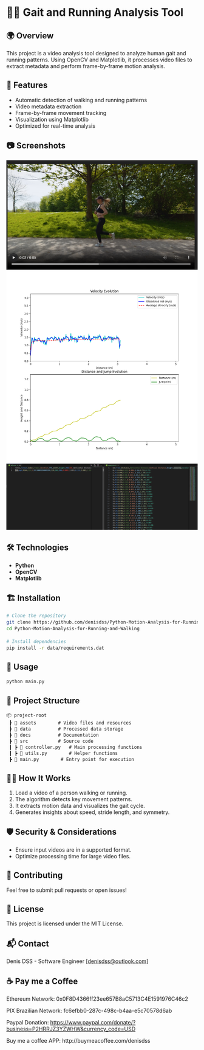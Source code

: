 # 🏃‍♂️ Gait and Running Analysis Tool



## 🌍 Overview

This project is a video analysis tool designed to analyze human gait and running patterns. Using OpenCV and Matplotlib, it processes video files to extract metadata and perform frame-by-frame motion analysis.

## 🚀 Features

- Automatic detection of walking and running patterns
- Video metadata extraction
- Frame-by-frame movement tracking
- Visualization using Matplotlib
- Optimized for real-time analysis

## 📷 Screenshots
![Gait cycle visualization](https://github.com/denisdss/Python-Motion-Analysis-for-Running-and-Walking/raw/main/docs/video.png)
![Graph from video](https://github.com/denisdss/Python-Motion-Analysis-for-Running-and-Walking/raw/main/data/output/run/graph.png)
![Running analysis](https://github.com/denisdss/Python-Motion-Analysis-for-Running-and-Walking/raw/main/docs/specs_info.png)

## 🛠️ Technologies

- **Python**
- **OpenCV**
- **Matplotlib**

## 🏗️ Installation

```bash
# Clone the repository
git clone https://github.com/denisdss/Python-Motion-Analysis-for-Running-and-Walking
cd Python-Motion-Analysis-for-Running-and-Walking

# Install dependencies
pip install -r data/requirements.dat
```

## 🚀 Usage

```bash
python main.py
```

## 📄 Project Structure

```
📦 project-root
 ┣ 📂 assets        # Video files and resources
 ┣ 📂 data          # Processed data storage
 ┣ 📂 docs          # Documentation
 ┣ 📂 src           # Source code
 ┃ ┣ 📜 controller.py   # Main processing functions
 ┃ ┣ 📜 utils.py        # Helper functions
 ┣ 📜 main.py        # Entry point for execution
```

## 🏃‍♀️ How It Works

1. Load a video of a person walking or running.
2. The algorithm detects key movement patterns.
3. It extracts motion data and visualizes the gait cycle.
4. Generates insights about speed, stride length, and symmetry.

## 🛡️ Security & Considerations

- Ensure input videos are in a supported format.
- Optimize processing time for large video files.

## 🤝 Contributing

Feel free to submit pull requests or open issues!

## 📜 License

This project is licensed under the MIT License.

## 📬 Contact

Denis DSS - Software Engineer
[[denisdss@outlook.com](mailto\:denisdss@outlook.com)]


## ☕ Pay me a Coffee

Ethereum Network: 0x0F8D4366ff23ee657B8aC5713C4E1591976C46c2

PIX Brazilian Network: fc6efbb0-287c-498c-b4aa-e5c70578d6ab

Paypal Donation: https://www.paypal.com/donate/?business=P2HRRJZ3YZWHW&currency_code=USD

Buy me a coffee APP: http\://buymeacoffee.com/denisdss


